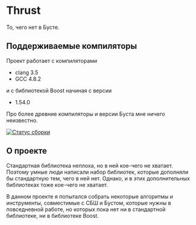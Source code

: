 Thrust
========

То, чего нет в Бусте.

Поддерживаемые компиляторы
-------------------

Проект работает с компиляторами

- clang 3.5
- GCC 4.8.2

и с библиотекой Boost начиная с версии

- 1.54.0

Про более древние компиляторы и версии Буста мне ничего неизвестно.

[![Статус сборки](https://travis-ci.org/izvolov/thrust.svg?branch=master)](https://travis-ci.org/izvolov/thrust)

О проекте
------

Стандартная библиотека неплоха, но в ней кое-чего не хватает. Поэтому умные люди написали набор библиотек, которые дополняли бы стандартную тем, чего в ней нет.
Однако, и в этих дополнительных библиотеках тоже кое-чего не хватает.

В данном проекте я попытался собрать некоторые алгоритмы и инструменты, совместимые с СБШ и Бустом, которые нужны в повседневной работе, но которых пока нет ни в стандартной библиотеке, ни в библиотеке Boost.
